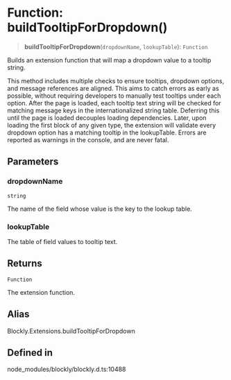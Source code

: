 # Function: buildTooltipForDropdown()

> **buildTooltipForDropdown**(`dropdownName`, `lookupTable`): `Function`

Builds an extension function that will map a dropdown value to a tooltip
string.

This method includes multiple checks to ensure tooltips, dropdown options,
and message references are aligned. This aims to catch errors as early as
possible, without requiring developers to manually test tooltips under each
option. After the page is loaded, each tooltip text string will be checked
for matching message keys in the internationalized string table. Deferring
this until the page is loaded decouples loading dependencies. Later, upon
loading the first block of any given type, the extension will validate every
dropdown option has a matching tooltip in the lookupTable. Errors are
reported as warnings in the console, and are never fatal.

## Parameters

### dropdownName

`string`

The name of the field whose value is the key
to the lookup table.

### lookupTable

The table of field values to
tooltip text.

## Returns

`Function`

The extension function.

## Alias

Blockly.Extensions.buildTooltipForDropdown

## Defined in

node_modules/blockly/blockly.d.ts:10488

